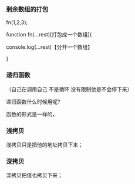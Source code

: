 ### 剩余数组的打包

fn(1,2,3);

function fn(...rest)[打包成一个数组]{

 console.log(...rest)【分开一个数组】

}

### 递归函数

（自己在调用自己 不是循环 没有限制他是不会停下来）

递归函数什么时候用呢?

函数的形式是一样的，	

### 浅拷贝

浅拷贝只是把他的地址拷贝下来；

### 深拷贝

深拷贝把值也拷贝下来；





